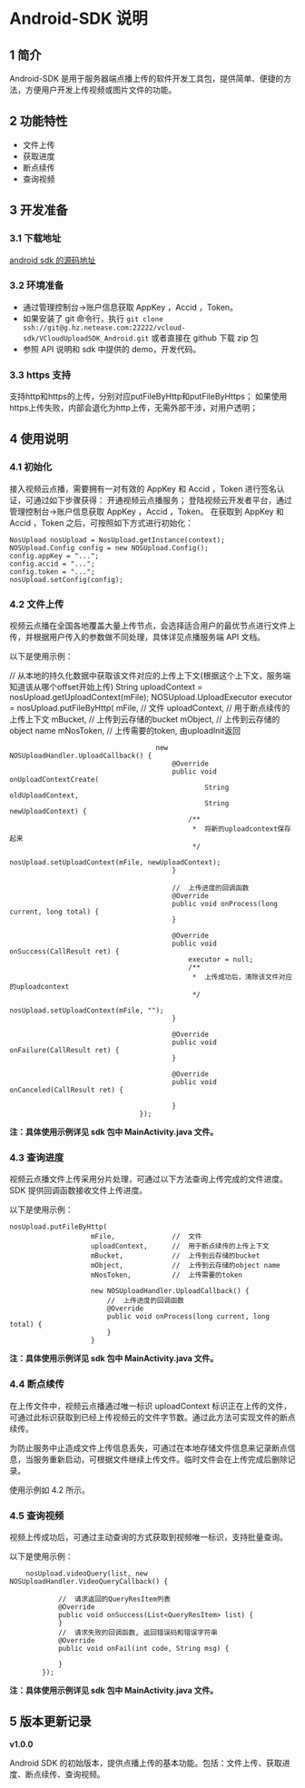 # Android-SDK 说明

## 1 简介 

Android-SDK 是用于服务器端点播上传的软件开发工具包，提供简单、便捷的方法，方便用户开发上传视频或图片文件的功能。

## 2 功能特性

- 文件上传
- 获取进度
- 断点续传
- 查询视频

## 3 开发准备

### 3.1 下载地址

[android sdk 的源码地址](https://g.hz.netease.com/vcloud-sdk/VCloudUploadSDK_Android.git "android sdk 的源码地址")


### 3.2 环境准备

- 通过管理控制台->账户信息获取 AppKey ，Accid ，Token。
- 如果安装了 git 命令行，执行 `git clone ssh://git@g.hz.netease.com:22222/vcloud-sdk/VCloudUploadSDK_Android.git` 或者直接在 github 下载 zip 包
- 参照 API 说明和 sdk 中提供的 demo，开发代码。


### 3.3 https 支持

支持http和https的上传，分别对应putFileByHttp和putFileByHttps；
如果使用https上传失败，内部会退化为http上传，无需外部干涉，对用户透明；

## 4 使用说明

### 4.1 初始化

接入视频云点播，需要拥有一对有效的 AppKey 和 Accid ，Token 进行签名认证，可通过如下步骤获得：
开通视频云点播服务；
登陆视频云开发者平台，通过管理控制台->账户信息获取 AppKey ，Accid ，Token。
在获取到 AppKey 和 Accid ，Token 之后，可按照如下方式进行初始化：

	NosUpload nosUpload = NosUpload.getInstance(context);
	NOSUpload.Config config = new NOSUpload.Config();
	config.appKey = "...";
	config.accid = "...";
	config.token = "...";
	nosUpload.setConfig(config);

### 4.2 文件上传

视频云点播在全国各地覆盖大量上传节点，会选择适合用户的最优节点进行文件上传，并根据用户传入的参数做不同处理，具体详见点播服务端 API 文档。

以下是使用示例：

//	从本地的持久化数据中获取该文件对应的上传上下文(根据这个上下文，服务端知道该从哪个offset开始上传)
		String uploadContext = nosUpload.getUploadContext(mFile);
		NOSUpload.UploadExecutor executor = nosUpload.putFileByHttp(
										mFile,				//	文件
										uploadContext, 		//	用于断点续传的上传上下文
										mBucket,			//	上传到云存储的bucket
										mObject, 			//	上传到云存储的object name
										mNosToken, 			//	上传需要的token, 由uploadInit返回
										
										new NOSUploadHandler.UploadCallback() {
											@Override
											public void onUploadContextCreate(
													String oldUploadContext,
													String newUploadContext) {
												/**
												 *  将新的uploadcontext保存起来
												 */
												nosUpload.setUploadContext(mFile, newUploadContext);
											}

											//	上传进度的回调函数
											@Override
											public void onProcess(long current, long total) { 
											}

											@Override
											public void onSuccess(CallResult ret) {
												executor = null;
												/**
												 *  上传成功后，清除该文件对应的uploadcontext
												 */
												nosUpload.setUploadContext(mFile, ""); 
											}

											@Override
											public void onFailure(CallResult ret) { 
											}

											@Override
											public void onCanceled(CallResult ret) {
											
											}
									});

**注：具体使用示例详见 sdk 包中 MainActivity.java 文件。**

### 4.3 查询进度

视频云点播文件上传采用分片处理，可通过以下方法查询上传完成的文件进度。SDK 提供回调函数接收文件上传进度。

以下是使用示例：
	
	nosUpload.putFileByHttp(
						mFile,				//	文件
						uploadContext, 		//	用于断点续传的上传上下文
						mBucket,			//	上传到云存储的bucket
						mObject, 			//	上传到云存储的object name
						mNosToken, 			//	上传需要的token
						
						new NOSUploadHandler.UploadCallback() { 
							//	上传进度的回调函数
							@Override
							public void onProcess(long current, long total) { 
							} 
						}

**注：具体使用示例详见 sdk 包中 MainActivity.java 文件。**

### 4.4 断点续传

在上传文件中，视频云点播通过唯一标识 uploadContext 标识正在上传的文件，可通过此标识获取到已经上传视频云的文件字节数。通过此方法可实现文件的断点续传。

为防止服务中止造成文件上传信息丢失，可通过在本地存储文件信息来记录断点信息，当服务重新启动，可根据文件继续上传文件。临时文件会在上传完成后删除记录。

使用示例如 4.2 所示。

### 4.5 查询视频

视频上传成功后，可通过主动查询的方式获取到视频唯一标识，支持批量查询。

以下是使用示例：

		nosUpload.videoQuery(list, new NOSUploadHandler.VideoQueryCallback() {
		
				//	请求返回的QueryResItem列表
				@Override
				public void onSuccess(List<QueryResItem> list) {
				}
				//	请求失败的回调函数, 返回错误码和错误字符串
				@Override
				public void onFail(int code, String msg) {
				
				}
			});

**注：具体使用示例详见 sdk 包中 MainActivity.java 文件。**



## 5 版本更新记录

**v1.0.0**

Android SDK 的初始版本，提供点播上传的基本功能。包括：文件上传、获取进度、断点续传、查询视频。
